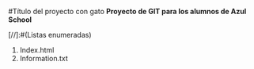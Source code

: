 #Título del proyecto con gato
**Proyecto de GIT para los alumnos de Azul School**

[//]:#(Listas enumeradas)

1. Index.html
2. Information.txt